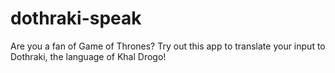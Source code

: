 # dothraki-speak
Are you a fan of Game of Thrones? Try out this app to translate your input to Dothraki, the language of Khal Drogo!
